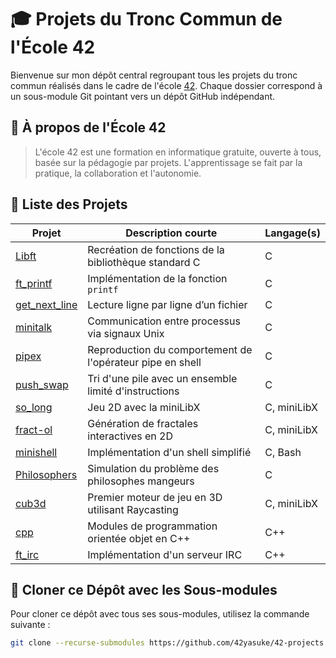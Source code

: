 # 🎓 Projets du Tronc Commun de l'École 42

Bienvenue sur mon dépôt central regroupant tous les projets du tronc commun réalisés dans le cadre de l'école [42](https://42.fr). Chaque dossier correspond à un sous-module Git pointant vers un dépôt GitHub indépendant.

## 🏫 À propos de l'École 42

> L'école 42 est une formation en informatique gratuite, ouverte à tous, basée sur la pédagogie par projets. L'apprentissage se fait par la pratique, la collaboration et l'autonomie.

## 📂 Liste des Projets

| Projet        | Description courte                          | Langage(s)      |
|---------------|---------------------------------------------|-----------------|
| [Libft](https://github.com/42yasuke/libft) | Recréation de fonctions de la bibliothèque standard C | C |
| [ft_printf](https://github.com/42yasuke/ft_printf) | Implémentation de la fonction `printf` | C |
| [get_next_line](https://github.com/42yasuke/get_next_line) | Lecture ligne par ligne d’un fichier | C |
| [minitalk](https://github.com/42yasuke/minitalk) | Communication entre processus via signaux Unix | C |
| [pipex](https://github.com/42yasuke/pipex) | Reproduction du comportement de l'opérateur pipe en shell | C |
| [push_swap](https://github.com/42yasuke/push_swap) | Tri d'une pile avec un ensemble limité d'instructions | C |
| [so_long](https://github.com/42yasuke/so_long) | Jeu 2D avec la miniLibX | C, miniLibX |
| [fract-ol](https://github.com/42yasuke/fract-ol) | Génération de fractales interactives en 2D | C, miniLibX |
| [minishell](https://github.com/42yasuke/minishell)   | Implémentation d'un shell simplifié | C, Bash         |
| [Philosophers](https://github.com/42yasuke/philo) | Simulation du problème des philosophes mangeurs | C |
| [cub3d](https://github.com/42yasuke/cub3d) | Premier moteur de jeu en 3D utilisant Raycasting | C, miniLibX |
| [cpp](https://github.com/42yasuke/cpp) | Modules de programmation orientée objet en C++ | C++ |
| [ft_irc](https://github.com/42yasuke/ft_irc) | Implémentation d'un serveur IRC | C++ |

## 🚀 Cloner ce Dépôt avec les Sous-modules

Pour cloner ce dépôt avec tous ses sous-modules, utilisez la commande suivante :

```bash
git clone --recurse-submodules https://github.com/42yasuke/42-projects.git
